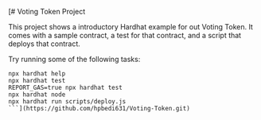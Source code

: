 [# Voting Token Project

This project shows a introductory Hardhat example for out Voting Token. It comes with a sample contract, a test for that contract, and a script that deploys that contract.

Try running some of the following tasks:

```shell
npx hardhat help
npx hardhat test
REPORT_GAS=true npx hardhat test
npx hardhat node
npx hardhat run scripts/deploy.js
```](https://github.com/hpbedi631/Voting-Token.git)
